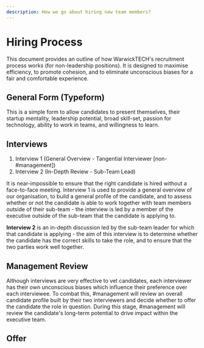 ```yaml
---
description: How we go about hiring new team members?
---
```


# Hiring Process

This document provides an outline of how WarwickTECH's recruitment process works \(for non-leadership positions\). It is designed to maximise efficiency, to promote cohesion, and to eliminate unconscious biases for a fair and comfortable experience.

## General Form \(Typeform\)

This is a simple form to allow candidates to present themselves, their startup mentality, leadership potential, broad skill-set, passion for technology, ability to work in teams, and willingness to learn.

## Interviews

1. Interview 1 \(General Overview - Tangential Interviewer \[non-\#management\]\)
2. Interview 2 \(In-Depth Review - Sub-Team Lead\)

It is near-impossible to ensure that the right candidate is hired without a face-to-face meeting. Interview 1 is used to provide a general overview of our organisation, to build a general profile of the candidate, and to assess whether or not the candidate is able to work together with team members outside of their sub-team - the interview is led by a member of the executive outside of the sub-team that the candidate is applying to.

**Interview 2** is an in-depth discussion led by the sub-team leader for which that candidate is applying - the aim of this interview is to determine whether the candidate has the correct skills to take the role, and to ensure that the two parties work well together.

## Management Review

Although interviews are very effective to vet candidates, each interviewer has their own unconscious biases which influence their preference over each interviewee. To combat this, \#management will review an overall candidate profile built by their two interviewers and decide whether to offer the candidate the role in question. During this stage, \#management will review the candidate's long-term potential to drive impact within the executive team.

## Offer

